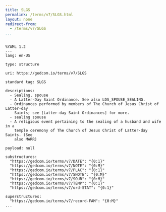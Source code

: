 ```yaml
---
title: SLGS
permalink: /terms/v7/SLGS.html
layout: none
redirect-from:
  - /terms/v7/SLGS
...
```


```

%YAML 1.2
---
lang: en-US

type: structure

uri: https://gedcom.io/terms/v7/SLGS

standard tag: SLGS

descriptions:
  - Sealing, spouse
  - A Latter-Day Saint Ordinance. See also LDS_SPOUSE_SEALING.
  - Ordinances performed by members of The Church of Jesus Christ of Latter-day
    Saints; see [Latter-day Saint Ordinances] for more.
  - sealing spouse
  - A religious event pertaining to the sealing of a husband and wife in a
    temple ceremony of The Church of Jesus Christ of Latter-day Saints. (See
    also MARR)

payload: null

substructures:
  "https://gedcom.io/terms/v7/DATE": "{0:1}"
  "https://gedcom.io/terms/v7/NOTE": "{0:M}"
  "https://gedcom.io/terms/v7/PLAC": "{0:1}"
  "https://gedcom.io/terms/v7/SNOTE": "{0:M}"
  "https://gedcom.io/terms/v7/SOUR": "{0:M}"
  "https://gedcom.io/terms/v7/TEMP": "{0:1}"
  "https://gedcom.io/terms/v7/ord-STAT": "{0:1}"

superstructures:
  "https://gedcom.io/terms/v7/record-FAM": "{0:M}"
...

```
